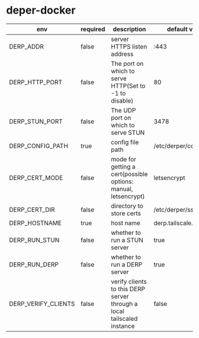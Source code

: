 # deper-docker

| env                 | required | description                                                            | default value           |
| ------------------- | -------- | ---------------------------------------------------------------------- | ----------------------- |
| DERP_ADDR           | false    | server HTTPS listen address                                            | :443                    |
| DERP_HTTP_PORT      | false    | The port on which to serve HTTP(Set to -1 to disable)                  | 80                      |
| DERP_STUN_PORT      | false    | The UDP port on which to serve STUN                                    | 3478                    |
| DERP_CONFIG_PATH    | true     | config file path                                                       | /etc/derper/config.json |
| DERP_CERT_MODE      | false    | mode for getting a cert(possible options: manual, letsencrypt)         | letsencrypt             |
| DERP_CERT_DIR       | false    | directory to store certs                                               | /etc/derper/ssl         |
| DERP_HOSTNAME       | true     | host name                                                              | derp.tailscale.com      |
| DERP_RUN_STUN       | false    | whether to run a STUN server                                           | true                    |
| DERP_RUN_DERP       | false    | whether to run a DERP server                                           | true                    |
| DERP_VERIFY_CLIENTS | false    | verify clients to this DERP server through a local tailscaled instance | false                   |
